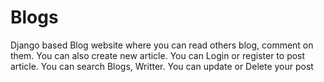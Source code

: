 # Blogs

Django based Blog website where you can read others blog, comment on them. You can also create new article. 
You can Login or register to post article.
You can search Blogs, Writter.
You can update or Delete your post
